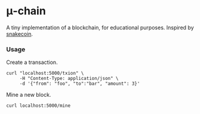 # μ-chain

A tiny implementation of a blockchain, for educational purposes. Inspired by [snakecoin](https://gist.github.com/aunyks/47d157f8bc7d1829a729c2a6a919c173).

### Usage

Create a transaction.

```
curl "localhost:5000/txion" \
     -H "Content-Type: application/json" \
     -d '{"from": "foo", "to":"bar", "amount": 3}'
```

Mine a new block.

```
curl localhost:5000/mine
```

